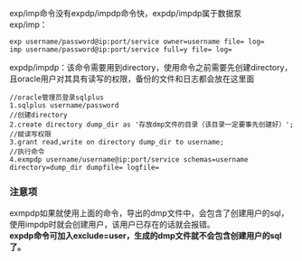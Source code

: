 exp/imp命令没有expdp/impdp命令快，expdp/impdp属于数据泵<br/>
exp/imp：
```
exp username/password@ip:port/service owner=username file= log=
imp username/password@ip:port/service full=y file= log= 
```
expdp/impdp：该命令需要用到directory，使用命令之前需要先创建directory，且oracle用户对其具有读写的权限，备份的文件和日志都会放在这里面
```
//oracle管理员登录sqlplus
1.sqlplus username/password
//创建directory
2.create directory dump_dir as '存放dmp文件的目录（该目录一定要事先创建好）';
//赋读写权限
3.grant read,write on directory dump_dir to username;
//执行命令
4.exmpdp username/username@ip:port/service schemas=username directory=dump_dir dumpfile= logfile=
```
### 注意项 ###
exmpdp如果就使用上面的命令，导出的dmp文件中，会包含了创建用户的sql，使用impdp时就会创建用户，该用户已存在的话就会报错。<br/>
<b>expdp命令可加入exclude=user，生成的dmp文件就不会包含创建用户的sql了。</b>
